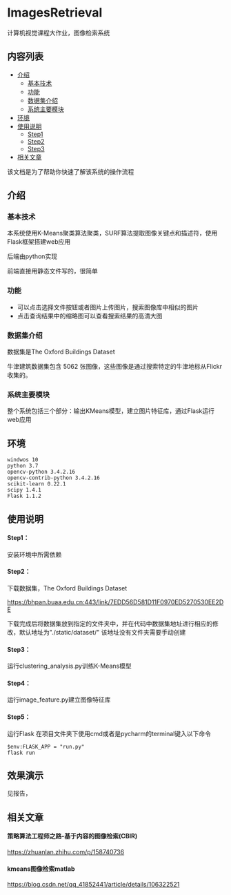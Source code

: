 # ImagesRetrieval
计算机视觉课程大作业，图像检索系统

## 内容列表
- [介绍](#介绍)
  - [基本技术](#基本技术)
  - [功能](#功能)
  - [数据集介绍](#数据集介绍)
  - [系统主要模块](#系统主要模块)
- [环境](#环境)
- [使用说明](#使用说明)
  - [Step1](#Step1)
  - [Step2](#Step2)
  - [Step3](#Step3)
- [相关文章](#相关文章)

该文档是为了帮助你快速了解该系统的操作流程
## 介绍
### 基本技术
本系统使用K-Means聚类算法聚类，SURF算法提取图像关键点和描述符，使用Flask框架搭建web应用

后端由python实现

前端直接用静态文件写的，很简单
### 功能
- 可以点击选择文件按钮或者图片上传图片，搜索图像库中相似的图片
- 点击查询结果中的缩略图可以查看搜索结果的高清大图
### 数据集介绍
数据集是The Oxford Buildings Dataset

牛津建筑数据集包含 5062 张图像，这些图像是通过搜索特定的牛津地标从Flickr收集的。
### 系统主要模块
整个系统包括三个部分：输出KMeans模型，建立图片特征库，通过Flask运行web应用
## 环境
```shell
windwos 10
python 3.7
opencv-python 3.4.2.16
opencv-contrib-python 3.4.2.16
scikit-learn 0.22.1
scipy 1.4.1
Flask 1.1.2
```

## 使用说明
#### Step1：
安装环境中所需依赖
#### Step2：
下载数据集，The Oxford Buildings Dataset

https://bhpan.buaa.edu.cn:443/link/7EDD56D581D11F0970ED5270530EE2DE

下载完成后将数据集放到指定的文件夹中，并在代码中数据集地址进行相应的修改，默认地址为"./static/dataset/"
该地址没有文件夹需要手动创建

#### Step3：
运行clustering_analysis.py训练K-Means模型

#### Step4：
运行image_feature.py建立图像特征库

#### Step5：
运行Flask
在项目文件夹下使用cmd或者是pycharm的terminal键入以下命令
```shell
$env:FLASK_APP = "run.py"
flask run
```

## 效果演示
见报告，

## 相关文章
#### 策略算法工程师之路-基于内容的图像检索(CBIR)
https://zhuanlan.zhihu.com/p/158740736
#### kmeans图像检索matlab
https://blog.csdn.net/qq_41852441/article/details/106322521

